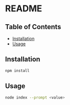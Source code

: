 # README

## Table of Contents

- [Installation](#installation)
- [Usage](#usage)

## Installation

```sh
npm install
```

## Usage

```sh
node index --prompt <value>
```
